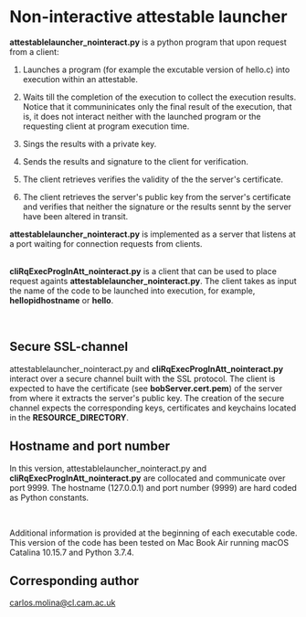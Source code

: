 # Non-interactive attestable launcher
__attestablelauncher_nointeract.py__ is a python program that 
upon request from a client:

1. Launches a program (for example the excutable version of hello.c) into 
   execution within an attestable. 

1. Waits till the completion of the execution to collect the
   execution results. Notice that it communinicates only the
   final result of the execution, that is, it does not interact
   neither with the launched program or the requesting client
   at program execution time.

1. Sings the results with a private key.

1. Sends the results and  signature to the client for
   verification.

1. The client retrieves verifies the validity of the
   the server's certificate.

1. The client retrieves the server's public key from
   the server's certificate and verifies that neither
   the signature or the results sennt by the server
   have been altered in transit.


__attestablelauncher_nointeract.py__ is implemented as a server that 
listens at a port waiting for connection requests from clients. 

</br> __cliRqExecProgInAtt_nointeract.py__ is a client that 
can be used to place request againts __attestablelauncher_nointeract.py__. 
The client takes as input the name of the code to be launched
into execution, for example, __hellopidhostname__ or __hello__.

</br>

## Secure SSL-channel
attestablelauncher_nointeract.py  and __cliRqExecProgInAtt_nointeract.py__
interact over a secure channel built with the SSL protocol.
The client is expected to have the certificate (see __bobServer.cert.pem__) 
of the server from where it extracts the server's public key.
The creation of the secure channel expects the corresponding
keys, certificates and keychains located in the __RESOURCE_DIRECTORY__.


## Hostname and port number
In this version, attestablelauncher_nointeract.py  and 
__cliRqExecProgInAtt_nointeract.py__ are collocated and
communicate over port 9999. The hostname (127.0.0.1) and 
port number (9999) are hard coded as Python constants.

</br>

Additional information is provided at the beginning of each
executable code. This version of the code has been tested 
on Mac Book Air running macOS Catalina 10.15.7 and
Python 3.7.4.


## Corresponding author  
carlos.molina@cl.cam.ac.uk


